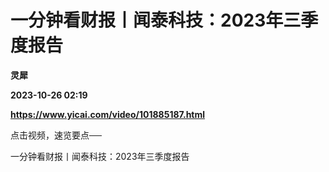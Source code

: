 # 一分钟看财报丨闻泰科技：2023年三季度报告
**灵犀**

**2023-10-26 02:19**

**https://www.yicai.com/video/101885187.html**

点击视频，速览要点──

一分钟看财报丨闻泰科技：2023年三季度报告